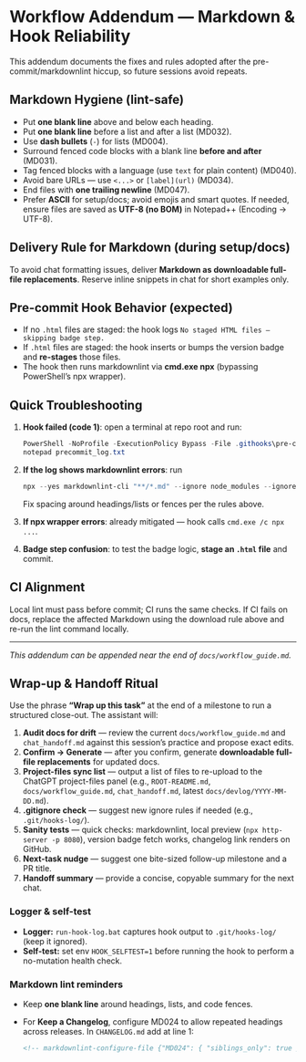 # Workflow Addendum — Markdown & Hook Reliability

This addendum documents the fixes and rules adopted after the pre-commit/markdownlint hiccup, so future sessions avoid repeats.

## Markdown Hygiene (lint-safe)

- Put **one blank line** above and below each heading.
- Put **one blank line** before a list and after a list (MD032).
- Use **dash bullets** (`-`) for lists (MD004).
- Surround fenced code blocks with a blank line **before and after** (MD031).
- Tag fenced blocks with a language (use `text` for plain content) (MD040).
- Avoid bare URLs — use `<...>` or `[label](url)` (MD034).
- End files with **one trailing newline** (MD047).
- Prefer **ASCII** for setup/docs; avoid emojis and smart quotes. If needed, ensure files are saved as **UTF-8 (no BOM)** in Notepad++ (Encoding → UTF-8).

## Delivery Rule for Markdown (during setup/docs)

To avoid chat formatting issues, deliver **Markdown as downloadable full-file replacements**. Reserve inline snippets in chat for short examples only.

## Pre-commit Hook Behavior (expected)

- If no `.html` files are staged: the hook logs `No staged HTML files — skipping badge step.`
- If `.html` files are staged: the hook inserts or bumps the version badge and **re-stages** those files.
- The hook then runs markdownlint via **cmd.exe npx** (bypassing PowerShell’s npx wrapper).

## Quick Troubleshooting

1. **Hook failed (code 1)**: open a terminal at repo root and run:

   ```powershell
   PowerShell -NoProfile -ExecutionPolicy Bypass -File .githooks\pre-commit.ps1 *>&1 | Tee-Object precommit_log.txt
   notepad precommit_log.txt
   ```

2. **If the log shows markdownlint errors**: run

   ```powershell
   npx --yes markdownlint-cli "**/*.md" --ignore node_modules --ignore "lychee/**"
   ```

   Fix spacing around headings/lists or fences per the rules above.
3. **If npx wrapper errors**: already mitigated — hook calls `cmd.exe /c npx ...`.
4. **Badge step confusion**: to test the badge logic, **stage an `.html` file** and commit.

## CI Alignment

Local lint must pass before commit; CI runs the same checks. If CI fails on docs, replace the affected Markdown using the download rule above and re-run the lint command locally.

---

_This addendum can be appended near the end of `docs/workflow_guide.md`._

<!-- START PATCH: Wrap-up & Handoff Ritual -->
## Wrap-up & Handoff Ritual

Use the phrase **“Wrap up this task”** at the end of a milestone to run a structured close-out. The assistant will:

1. **Audit docs for drift** — review the current `docs/workflow_guide.md` and `chat_handoff.md` against this session’s practice and propose exact edits.
2. **Confirm → Generate** — after you confirm, generate **downloadable full-file replacements** for updated docs.
3. **Project-files sync list** — output a list of files to re-upload to the ChatGPT project-files panel (e.g., `ROOT-README.md`, `docs/workflow_guide.md`, `chat_handoff.md`, latest `docs/devlog/YYYY-MM-DD.md`).
4. **.gitignore check** — suggest new ignore rules if needed (e.g., `.git/hooks-log/`).
5. **Sanity tests** — quick checks: markdownlint, local preview (`npx http-server -p 8080`), version badge fetch works, changelog link renders on GitHub.
6. **Next-task nudge** — suggest one bite-sized follow-up milestone and a PR title.
7. **Handoff summary** — provide a concise, copyable summary for the next chat.

### Logger & self-test

- **Logger:** `run-hook-log.bat` captures hook output to `.git/hooks-log/` (keep it ignored).
- **Self-test:** set env `HOOK_SELFTEST=1` before running the hook to perform a no-mutation health check.

### Markdown lint reminders

- Keep **one blank line** around headings, lists, and code fences.
- For **Keep a Changelog**, configure MD024 to allow repeated headings across releases. In `CHANGELOG.md` add at line 1:

  ```markdown
  <!-- markdownlint-configure-file {"MD024": { "siblings_only": true }} -->
  ```
<!-- END PATCH: Wrap-up & Handoff Ritual -->
